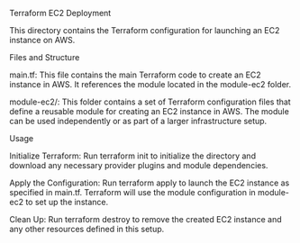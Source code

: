 Terraform EC2 Deployment

This directory contains the Terraform configuration for launching an EC2 instance on AWS.

Files and Structure

main.tf: This file contains the main Terraform code to create an EC2 instance in AWS. It references the module located in the module-ec2 folder.

module-ec2/: This folder contains a set of Terraform configuration files that define a reusable module for creating an EC2 instance in AWS. The module can be used independently or as part of a larger infrastructure setup.

Usage

Initialize Terraform: Run terraform init to initialize the directory and download any necessary provider plugins and module dependencies.

Apply the Configuration: Run terraform apply to launch the EC2 instance as specified in main.tf. Terraform will use the module configuration in module-ec2 to set up the instance.

Clean Up: Run terraform destroy to remove the created EC2 instance and any other resources defined in this setup.
